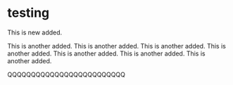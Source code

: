 # testing

This is new added.

This is another added.
This is another added.
This is another added.
This is another added.
This is another added.
This is another added.
This is another added.








QQQQQQQQQQQQQQQQQQQQQQQQQ
